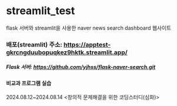 # streamlit_test
flask 서버와 streamlit을 사용한 naver news search dashboard 웹사이트

### 배포(streamlit) 주소: https://apptest-gkrcngduubopuqkez9hktk.streamlit.app/
##### Flask 서버: https://github.com/yjhss/flask-naver-search.git

#### 비교과 프로그램 실습
2024.08.12~2024.08.14 <창의적 문제해결을 위한 코딩스터디(심화)>

